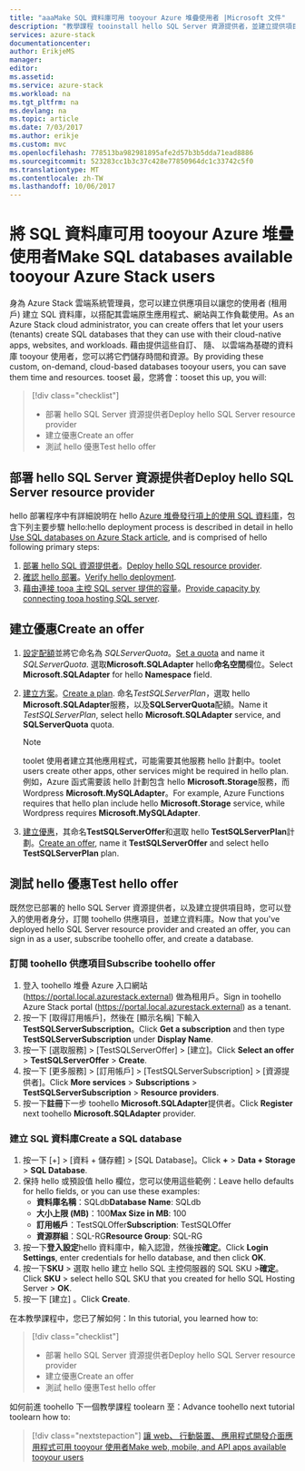 ```yaml
---
title: "aaaMake SQL 資料庫可用 tooyour Azure 堆疊使用者 |Microsoft 文件"
description: "教學課程 tooinstall hello SQL Server 資源提供者，並建立提供項目，讓 Azure 堆疊使用者可以建立 SQL 資料庫。"
services: azure-stack
documentationcenter: 
author: ErikjeMS
manager: 
editor: 
ms.assetid: 
ms.service: azure-stack
ms.workload: na
ms.tgt_pltfrm: na
ms.devlang: na
ms.topic: article
ms.date: 7/03/2017
ms.author: erikje
ms.custom: mvc
ms.openlocfilehash: 778513ba982981895afe2d57b3b5dda71ead8886
ms.sourcegitcommit: 523283cc1b3c37c428e77850964dc1c33742c5f0
ms.translationtype: MT
ms.contentlocale: zh-TW
ms.lasthandoff: 10/06/2017
---
```

# <a name="make-sql-databases-available-tooyour-azure-stack-users"></a><span data-ttu-id="584e1-103">將 SQL 資料庫可用 tooyour Azure 堆疊使用者</span><span class="sxs-lookup"><span data-stu-id="584e1-103">Make SQL databases available tooyour Azure Stack users</span></span>

<span data-ttu-id="584e1-104">身為 Azure Stack 雲端系統管理員，您可以建立供應項目以讓您的使用者 (租用戶) 建立 SQL 資料庫，以搭配其雲端原生應用程式、網站與工作負載使用。</span><span class="sxs-lookup"><span data-stu-id="584e1-104">As an Azure Stack cloud administrator, you can create offers that let your users (tenants) create SQL databases that they can use with their cloud-native apps, websites, and workloads.</span></span> <span data-ttu-id="584e1-105">藉由提供這些自訂、 隨、 以雲端為基礎的資料庫 tooyour 使用者，您可以將它們儲存時間和資源。</span><span class="sxs-lookup"><span data-stu-id="584e1-105">By providing these custom, on-demand, cloud-based databases tooyour users, you can save them time and resources.</span></span> <span data-ttu-id="584e1-106">tooset 最，您將會：</span><span class="sxs-lookup"><span data-stu-id="584e1-106">tooset this up, you will:</span></span>

> [!div class="checklist"]
> * <span data-ttu-id="584e1-107">部署 hello SQL Server 資源提供者</span><span class="sxs-lookup"><span data-stu-id="584e1-107">Deploy hello SQL Server resource provider</span></span>
> * <span data-ttu-id="584e1-108">建立優惠</span><span class="sxs-lookup"><span data-stu-id="584e1-108">Create an offer</span></span>
> * <span data-ttu-id="584e1-109">測試 hello 優惠</span><span class="sxs-lookup"><span data-stu-id="584e1-109">Test hello offer</span></span>

## <a name="deploy-hello-sql-server-resource-provider"></a><span data-ttu-id="584e1-110">部署 hello SQL Server 資源提供者</span><span class="sxs-lookup"><span data-stu-id="584e1-110">Deploy hello SQL Server resource provider</span></span>

<span data-ttu-id="584e1-111">hello 部署程序中有詳細說明在 hello [Azure 堆疊發行項上的使用 SQL 資料庫](azure-stack-sql-resource-provider-deploy.md)，包含下列主要步驟 hello:</span><span class="sxs-lookup"><span data-stu-id="584e1-111">hello deployment process is described in detail in hello [Use SQL databases on Azure Stack article](azure-stack-sql-resource-provider-deploy.md), and is comprised of hello following primary steps:</span></span>

1.  <span data-ttu-id="584e1-112">[部署 hello SQL 資源提供者]( azure-stack-sql-resource-provider-deploy.md#deploy-the-resource-provider)。</span><span class="sxs-lookup"><span data-stu-id="584e1-112">[Deploy hello SQL resource provider]( azure-stack-sql-resource-provider-deploy.md#deploy-the-resource-provider).</span></span>
2.  <span data-ttu-id="584e1-113">[確認 hello 部署]( azure-stack-sql-resource-provider-deploy.md#verify-the-deployment-using-the-azure-stack-portal)。</span><span class="sxs-lookup"><span data-stu-id="584e1-113">[Verify hello deployment]( azure-stack-sql-resource-provider-deploy.md#verify-the-deployment-using-the-azure-stack-portal).</span></span>
3.  <span data-ttu-id="584e1-114">[藉由連接 tooa 主控 SQL server 提供的容量]( azure-stack-sql-resource-provider-deploy.md#provide-capacity-by-connecting-to-a-hosting-sql-server)。</span><span class="sxs-lookup"><span data-stu-id="584e1-114">[Provide capacity by connecting tooa hosting SQL server]( azure-stack-sql-resource-provider-deploy.md#provide-capacity-by-connecting-to-a-hosting-sql-server).</span></span>

## <a name="create-an-offer"></a><span data-ttu-id="584e1-115">建立優惠</span><span class="sxs-lookup"><span data-stu-id="584e1-115">Create an offer</span></span>

1.  <span data-ttu-id="584e1-116">[設定配額](azure-stack-setting-quotas.md)並將它命名為 *SQLServerQuota*。</span><span class="sxs-lookup"><span data-stu-id="584e1-116">[Set a quota](azure-stack-setting-quotas.md) and name it *SQLServerQuota*.</span></span> <span data-ttu-id="584e1-117">選取**Microsoft.SQLAdapter** hello**命名空間**欄位。</span><span class="sxs-lookup"><span data-stu-id="584e1-117">Select **Microsoft.SQLAdapter** for hello **Namespace** field.</span></span>
2.  <span data-ttu-id="584e1-118">[建立方案](azure-stack-create-plan.md)。</span><span class="sxs-lookup"><span data-stu-id="584e1-118">[Create a plan](azure-stack-create-plan.md).</span></span> <span data-ttu-id="584e1-119">命名*TestSQLServerPlan*，選取 hello **Microsoft.SQLAdapter**服務，以及**SQLServerQuota**配額。</span><span class="sxs-lookup"><span data-stu-id="584e1-119">Name it *TestSQLServerPlan*, select hello **Microsoft.SQLAdapter** service, and **SQLServerQuota** quota.</span></span>

    > [!NOTE]
    > <span data-ttu-id="584e1-120">toolet 使用者建立其他應用程式，可能需要其他服務 hello 計劃中。</span><span class="sxs-lookup"><span data-stu-id="584e1-120">toolet users create other apps, other services might be required in hello plan.</span></span> <span data-ttu-id="584e1-121">例如，Azure 函式需要該 hello 計劃包含 hello **Microsoft.Storage**服務，而 Wordpress **Microsoft.MySQLAdapter**。</span><span class="sxs-lookup"><span data-stu-id="584e1-121">For example, Azure Functions requires that hello plan include hello **Microsoft.Storage** service, while Wordpress requires **Microsoft.MySQLAdapter**.</span></span>
    > 
    >

3.  <span data-ttu-id="584e1-122">[建立優惠](azure-stack-create-offer.md)，其命名**TestSQLServerOffer**和選取 hello **TestSQLServerPlan**計劃。</span><span class="sxs-lookup"><span data-stu-id="584e1-122">[Create an offer](azure-stack-create-offer.md), name it **TestSQLServerOffer** and select hello **TestSQLServerPlan** plan.</span></span>

## <a name="test-hello-offer"></a><span data-ttu-id="584e1-123">測試 hello 優惠</span><span class="sxs-lookup"><span data-stu-id="584e1-123">Test hello offer</span></span>

<span data-ttu-id="584e1-124">既然您已部署的 hello SQL Server 資源提供者，以及建立提供項目時，您可以登入的使用者身分，訂閱 toohello 供應項目，並建立資料庫。</span><span class="sxs-lookup"><span data-stu-id="584e1-124">Now that you've deployed hello SQL Server resource provider and created an offer, you can sign in as a user, subscribe toohello offer, and create a database.</span></span>

### <a name="subscribe-toohello-offer"></a><span data-ttu-id="584e1-125">訂閱 toohello 供應項目</span><span class="sxs-lookup"><span data-stu-id="584e1-125">Subscribe toohello offer</span></span>
1. <span data-ttu-id="584e1-126">登入 toohello 堆疊 Azure 入口網站 (https://portal.local.azurestack.external) 做為租用戶。</span><span class="sxs-lookup"><span data-stu-id="584e1-126">Sign in toohello Azure Stack portal (https://portal.local.azurestack.external) as a tenant.</span></span>
2. <span data-ttu-id="584e1-127">按一下 [取得訂用帳戶]，然後在 [顯示名稱] 下輸入 **TestSQLServerSubscription**。</span><span class="sxs-lookup"><span data-stu-id="584e1-127">Click **Get a subscription** and then type **TestSQLServerSubscription** under **Display Name**.</span></span>
3. <span data-ttu-id="584e1-128">按一下 [選取服務] > [TestSQLServerOffer] > [建立]。</span><span class="sxs-lookup"><span data-stu-id="584e1-128">Click **Select an offer** > **TestSQLServerOffer** > **Create**.</span></span>
4. <span data-ttu-id="584e1-129">按一下 [更多服務] > [訂用帳戶] > [TestSQLServerSubscription] > [資源提供者]。</span><span class="sxs-lookup"><span data-stu-id="584e1-129">Click **More services** > **Subscriptions** > **TestSQLServerSubscription** > **Resource providers**.</span></span>
5. <span data-ttu-id="584e1-130">按一下**註冊**下一步 toohello **Microsoft.SQLAdapter**提供者。</span><span class="sxs-lookup"><span data-stu-id="584e1-130">Click **Register** next toohello **Microsoft.SQLAdapter** provider.</span></span>

### <a name="create-a-sql-database"></a><span data-ttu-id="584e1-131">建立 SQL 資料庫</span><span class="sxs-lookup"><span data-stu-id="584e1-131">Create a SQL database</span></span>

1. <span data-ttu-id="584e1-132">按一下 [+] > [資料 + 儲存體] > [SQL Database]。</span><span class="sxs-lookup"><span data-stu-id="584e1-132">Click **+** > **Data + Storage** > **SQL Database**.</span></span>
2. <span data-ttu-id="584e1-133">保持 hello 或預設值 hello 欄位，您可以使用這些範例：</span><span class="sxs-lookup"><span data-stu-id="584e1-133">Leave hello defaults for hello fields, or you can use these examples:</span></span>
    - <span data-ttu-id="584e1-134">**資料庫名稱**：SQLdb</span><span class="sxs-lookup"><span data-stu-id="584e1-134">**Database Name**: SQLdb</span></span>
    - <span data-ttu-id="584e1-135">**大小上限 (MB)**：100</span><span class="sxs-lookup"><span data-stu-id="584e1-135">**Max Size in MB**: 100</span></span>
    - <span data-ttu-id="584e1-136">**訂用帳戶**：TestSQLOffer</span><span class="sxs-lookup"><span data-stu-id="584e1-136">**Subscription**: TestSQLOffer</span></span>
    - <span data-ttu-id="584e1-137">**資源群組**：SQL-RG</span><span class="sxs-lookup"><span data-stu-id="584e1-137">**Resource Group**: SQL-RG</span></span>
3. <span data-ttu-id="584e1-138">按一下**登入設定**hello 資料庫中，輸入認證，然後按**確定**。</span><span class="sxs-lookup"><span data-stu-id="584e1-138">Click **Login Settings**, enter credentials for hello database, and then click **OK**.</span></span>
4. <span data-ttu-id="584e1-139">按一下**SKU** > 選取 hello 建立 hello SQL 主控伺服器的 SQL SKU >**確定**。</span><span class="sxs-lookup"><span data-stu-id="584e1-139">Click **SKU** > select hello SQL SKU that you created for hello SQL Hosting Server > **OK**.</span></span>
5. <span data-ttu-id="584e1-140">按一下 [建立] 。</span><span class="sxs-lookup"><span data-stu-id="584e1-140">Click **Create**.</span></span>

<span data-ttu-id="584e1-141">在本教學課程中，您已了解如何：</span><span class="sxs-lookup"><span data-stu-id="584e1-141">In this tutorial, you learned how to:</span></span>

> [!div class="checklist"]
> * <span data-ttu-id="584e1-142">部署 hello SQL Server 資源提供者</span><span class="sxs-lookup"><span data-stu-id="584e1-142">Deploy hello SQL Server resource provider</span></span>
> * <span data-ttu-id="584e1-143">建立優惠</span><span class="sxs-lookup"><span data-stu-id="584e1-143">Create an offer</span></span>
> * <span data-ttu-id="584e1-144">測試 hello 優惠</span><span class="sxs-lookup"><span data-stu-id="584e1-144">Test hello offer</span></span>

<span data-ttu-id="584e1-145">如何前進 toohello 下一個教學課程 toolearn 至：</span><span class="sxs-lookup"><span data-stu-id="584e1-145">Advance toohello next tutorial toolearn how to:</span></span>

> [!div class="nextstepaction"]
> [<span data-ttu-id="584e1-146">讓 web、 行動裝置、 應用程式開發介面應用程式可用 tooyour 使用者</span><span class="sxs-lookup"><span data-stu-id="584e1-146">Make web, mobile, and API apps available tooyour users</span></span>]( azure-stack-tutorial-app-service.md)

